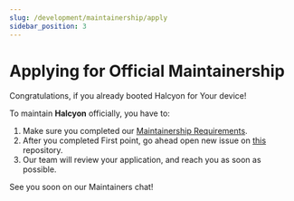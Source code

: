 ```yaml
---
slug: /development/maintainership/apply
sidebar_position: 3
---
```

# Applying for Official Maintainership

Congratulations, if you already booted Halcyon for Your device!

To maintain **Halcyon** officially, you have to:  
1. Make sure you completed our [Maintainership Requirements](/development/maintainership/requirements).
2. After you completed First point, go ahead open new issue on [this](https://github.com/halcyonproject/.github/issues) repository.
3. Our team will review your application, and reach you as soon as possible.

See you soon on our Maintainers chat!